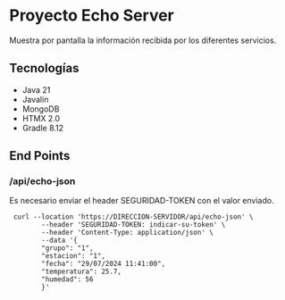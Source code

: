 # Proyecto Echo Server

Muestra por pantalla la información recibida por los diferentes servicios.

## Tecnologías

- Java 21
- Javalin
- MongoDB
- HTMX 2.0
- Gradle 8.12

## End Points

### /api/echo-json

Es necesario enviar el header SEGURIDAD-TOKEN con el valor enviado.

```
 curl --location 'https://DIRECCION-SERVIDOR/api/echo-json' \
        --header 'SEGURIDAD-TOKEN: indicar-su-token' \
        --header 'Content-Type: application/json' \
        --data '{
        "grupo": "1",
        "estacion": "1",
        "fecha": "29/07/2024 11:41:00",
        "temperatura": 25.7,
        "humedad": 56
        }'
```
